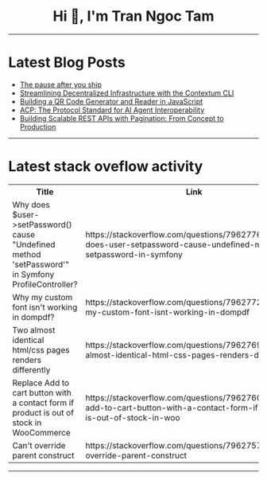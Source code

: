 <h1 align="center">Hi 👋, I'm Tran Ngoc Tam</h1>

---

# Latest Blog Posts 
<!-- BLOG-POST-LIST:START -->
- [The pause after you ship](https://dev.to/tonystpierre/the-pause-after-you-ship-4o0g)
- [Streamlining Decentralized Infrastructure with the Contextum CLI](https://dev.to/contextumai/streamlining-decentralized-infrastructure-with-the-contextum-cli-33o8)
- [Building a QR Code Generator and Reader in JavaScript](https://dev.to/ahmed_niazy/building-a-qr-code-generator-and-reader-in-javascript-2d7b)
- [ACP: The Protocol Standard for AI Agent Interoperability](https://dev.to/gocodeo/acp-the-protocol-standard-for-ai-agent-interoperability-37cm)
- [Building Scalable REST APIs with Pagination: From Concept to Production](https://dev.to/serifcolakel/building-scalable-rest-apis-with-pagination-from-concept-to-production-27o7)
<!-- BLOG-POST-LIST:END -->

---

# Latest stack oveflow activity
<table>
  <tr><th>Title</th><th>Link</th></tr>
  <!-- STACKOVERFLOW:START --><tr><td>Why does $user-&gt;setPassword&lpar;&rpar; cause &quot;Undefined method &#39;setPassword&#39;&quot; in Symfony ProfileController?</td><td>https://stackoverflow.com/questions/79627761/why-does-user-setpassword-cause-undefined-method-setpassword-in-symfony</td></tr><tr><td>Why my custom font isn&#39;t working in dompdf?</td><td>https://stackoverflow.com/questions/79627727/why-my-custom-font-isnt-working-in-dompdf</td></tr><tr><td>Two almost identical html/css pages renders differently</td><td>https://stackoverflow.com/questions/79627698/two-almost-identical-html-css-pages-renders-differently</td></tr><tr><td>Replace Add to cart button with a contact form if product is out of stock in WooCommerce</td><td>https://stackoverflow.com/questions/79627600/replace-add-to-cart-button-with-a-contact-form-if-product-is-out-of-stock-in-woo</td></tr><tr><td>Can&#39;t override parent construct</td><td>https://stackoverflow.com/questions/79627577/cant-override-parent-construct</td></tr><!-- STACKOVERFLOW:END -->
</table>

---


